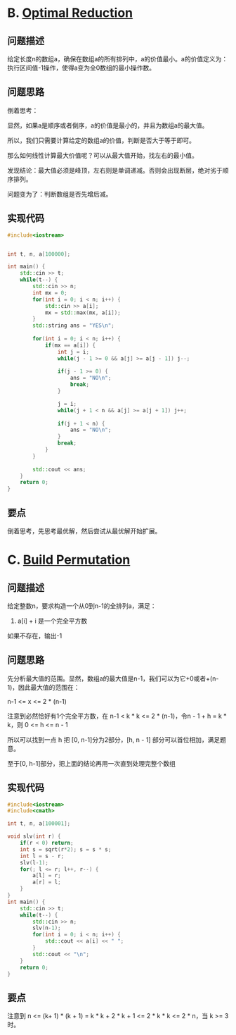 # B. [Optimal Reduction](https://codeforces.com/problemset/problem/1713/B)

## 问题描述

给定长度n的数组a，确保在数组a的所有排列中，a的价值最小。a的价值定义为：执行区间值-1操作，使得a变为全0数组的最小操作数。



## 问题思路

倒着思考：

显然，如果a是顺序或者倒序，a的价值是最小的，并且为数组a的最大值。



所以，我们只需要计算给定的数组a的价值，判断是否大于等于即可。



那么如何线性计算最大价值呢？可以从最大值开始，找左右的最小值。



发现结论：最大值必须是峰顶，左右则是单调递减。否则会出现断层，绝对劣于顺序排列。



问题变为了：判断数组是否先增后减。



## 实现代码

```c++
#include<iostream>


int t, n, a[100000];

int main() {
	std::cin >> t;
	while(t--) {
		std::cin >> n;
		int mx = 0;
		for(int i = 0; i < n; i++) {
			std::cin >> a[i];
			mx = std::max(mx, a[i]);
		}
		std::string ans = "YES\n";
		
		for(int i = 0; i < n; i++) {
			if(mx == a[i]) {
				int j = i;
				while(j - 1 >= 0 && a[j] >= a[j - 1]) j--;
				
				if(j - 1 >= 0) {
					ans = "NO\n";
					break;
				}				

				j = i;
				while(j + 1 < n && a[j] >= a[j + 1]) j++;
				
				if(j + 1 < n) {
					ans = "NO\n";
				}
				break;
			}
		}
		
		std::cout << ans;
	}
	return 0;
}
```





## 要点

倒着思考，先思考最优解，然后尝试从最优解开始扩展。



# C. [Build Permutation](https://codeforces.com/problemset/problem/1713/C)

## 问题描述

给定整数n，要求构造一个从0到n-1的全排列a，满足：

1. a[i] + i 是一个完全平方数



如果不存在，输出-1



## 问题思路

先分析最大值的范围。显然，数组a的最大值是n-1，我们可以为它+0或者+(n-1)，因此最大值的范围在：

n-1 <= x <=  2 * (n-1)



注意到必然恰好有1个完全平方数，在  n-1 < k * k <= 2 * (n-1)，令n - 1 + h = k * k，则   0 <=   h <=  n - 1

所以可以找到一点 h 把 [0, n-1]分为2部分，[h, n - 1] 部分可以首位相加，满足题意。



至于[0, h-1]部分，把上面的结论再用一次直到处理完整个数组



## 实现代码

```c++
#include<iostream>
#include<cmath>

int t, n, a[100001];

void slv(int r) {
	if(r < 0) return;
	int s = sqrt(r*2); s = s * s;
	int l = s - r;
	slv(l-1);
	for(; l <= r; l++, r--) {
		a[l] = r;
		a[r] = l;
	}
} 
int main() {
	std::cin >> t;
	while(t--) {
		std::cin >> n;
		slv(n-1);
		for(int i = 0; i < n; i++) {
			std::cout << a[i] << " ";
		}
		std::cout << "\n";
	}
	return 0;
}
```





## 要点

注意到 n <= (k+ 1) * (k + 1)  =  k * k + 2 * k + 1 <=  2  * k * k <= 2 * n，当 k >= 3时。